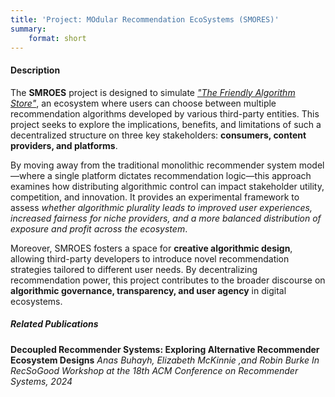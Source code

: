 ```yaml
---
title: 'Project: MOdular Recommendation EcoSystems (SMORES)'
summary:
    format: short
---
```


#### Description

The **SMROES** project is designed to simulate [*"The Friendly Algorithm Store"*](https://publicinfrastructure.org/2023/03/29/the-three-legged-stool/), an ecosystem where users can choose between multiple recommendation algorithms developed by various third-party entities. This project seeks to explore the implications, benefits, and limitations of such a decentralized structure on three key stakeholders: **consumers, content providers, and platforms**.

By moving away from the traditional monolithic recommender system model—where a single platform dictates recommendation logic—this approach examines how distributing algorithmic control can impact stakeholder utility, competition, and innovation. It provides an experimental framework to assess *whether algorithmic plurality leads to improved user experiences, increased fairness for niche providers, and a more balanced distribution of exposure and profit across the ecosystem*.

Moreover, SMROES fosters a space for **creative algorithmic design**, allowing third-party developers to introduce novel recommendation strategies tailored to different user needs. By decentralizing recommendation power, this project contributes to the broader discourse on **algorithmic governance, transparency, and user agency** in digital ecosystems.

##### Related Publications

**Decoupled Recommender Systems: Exploring Alternative Recommender Ecosystem Designs**
*Anas Buhayh, Elizabeth McKinnie ,and Robin Burke In RecSoGood Workshop at the 18th ACM Conference on Recommender Systems, 2024*
